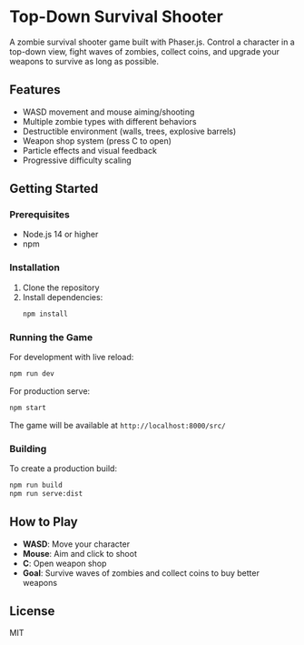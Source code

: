 # Top-Down Survival Shooter

A zombie survival shooter game built with Phaser.js. Control a character in a top-down view, fight waves of zombies, collect coins, and upgrade your weapons to survive as long as possible.

## Features

- WASD movement and mouse aiming/shooting
- Multiple zombie types with different behaviors
- Destructible environment (walls, trees, explosive barrels)
- Weapon shop system (press C to open)
- Particle effects and visual feedback
- Progressive difficulty scaling

## Getting Started

### Prerequisites

- Node.js 14 or higher
- npm

### Installation

1. Clone the repository
2. Install dependencies:
   ```bash
   npm install
   ```

### Running the Game

For development with live reload:
```bash
npm run dev
```

For production serve:
```bash
npm start
```

The game will be available at `http://localhost:8000/src/`

### Building

To create a production build:
```bash
npm run build
npm run serve:dist
```

## How to Play

- **WASD**: Move your character
- **Mouse**: Aim and click to shoot
- **C**: Open weapon shop
- **Goal**: Survive waves of zombies and collect coins to buy better weapons

## License

MIT